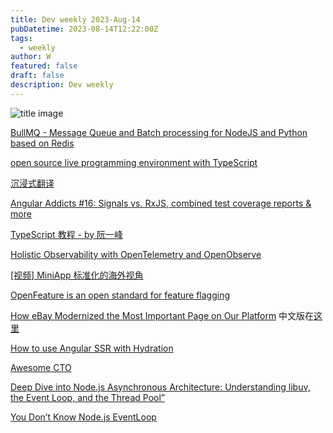 ```yaml
---
title: Dev weekly 2023-Aug-14
pubDatetime: 2023-08-14T12:22:00Z
tags:
  - weekly
author: W
featured: false
draft: false
description: Dev weekly
---
```


![title image](https://images.unsplash.com/photo-1691294741805-7b1a8989ed62?ixlib=rb-4.0.3&ixid=M3wxMjA3fDB8MHxwaG90by1wYWdlfHx8fGVufDB8fHx8fA%3D%3D&auto=format&fit=crop&w=735&q=80)

[BullMQ - Message Queue and Batch processing for NodeJS and Python based on Redis](https://github.com/taskforcesh/bullmq)

[open source live programming environment with TypeScript](https://github.com/TypeCellOS/TypeCell)

[沉浸式翻译](https://immersivetranslate.com/)

[Angular Addicts #16: Signals vs. RxJS, combined test coverage reports & more](https://www.angularaddicts.com/p/angular-addicts-16-signals-vs-rxjs)

[TypeScript 教程 - by 阮一峰](https://wangdoc.com/typescript/)

[Holistic Observability with OpenTelemetry and OpenObserve]()

[[视频] MiniApp 标准化的海外视角](https://mp.weixin.qq.com/s/eR2-YUwaprjO58Dr62ZdLQ)

[OpenFeature is an open standard for feature flagging](https://openfeature.dev/)

[How eBay Modernized the Most Important Page on Our Platform](https://tech.ebayinc.com/engineering/how-ebay-modernized-the-most-important-page-on-our-platform/) 中文版在[这里](https://www.infoq.cn/article/M1jtje5B5I0SD7Bxigpv)

[How to use Angular SSR with Hydration](https://www.angulararchitects.io/en/aktuelles/how-to-use-angular-ssr-with-hydration/)

[Awesome CTO](https://github.com/kuchin/awesome-cto)

[Deep Dive into Node.js Asynchronous Architecture: Understanding libuv, the Event Loop, and the Thread Pool”](https://levelup.gitconnected.com/deep-dive-into-node-js-asynchronous-architecture-cd61c643135e)

[You Don’t Know Node.js EventLoop](https://blog.bitsrc.io/you-dont-know-node-js-eventloop-8ee16831767)

[]()
